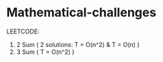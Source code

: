 # Mathematical-challenges
LEETCODE:
1. 2 Sum ( 2 solutions: T = O(n^2) & T = O(n) )
15. 3 Sum ( T = O(n^2) )
